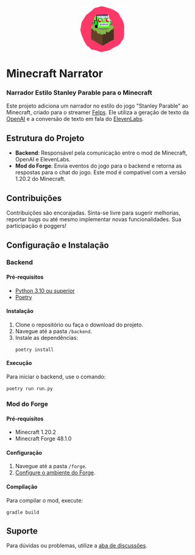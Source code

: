 <img style="display: block; margin-left: auto; margin-right: auto;width:120px; height:120px" src="logo.png" alt="Minecraft narrator logo" />

# Minecraft Narrator

### Narrador Estilo Stanley Parable para o Minecraft

Este projeto adiciona um narrador no estilo do jogo "Stanley Parable" ao Minecraft, criado para o
streamer [Felps](https://www.twitch.tv/felps). Ele utiliza a geração de texto
da [OpenAI](https://openai.com/product#made-for-developers) e a conversão de texto em fala
do [ElevenLabs](https://elevenlabs.io/).

## Estrutura do Projeto

- **Backend**: Responsável pela comunicação entre o mod de Minecraft, OpenAI e ElevenLabs.
- **Mod do Forge**: Envia eventos do jogo para o backend e retorna as respostas para o chat do jogo. Este mod é
  compatível com a versão 1.20.2 do Minecraft.

## Contribuições

Contribuições são encorajadas. Sinta-se livre para sugerir melhorias, reportar bugs ou até mesmo implementar novas
funcionalidades. Sua participação é poggers!

## Configuração e Instalação

### Backend

#### Pré-requisitos

- [Python 3.10 ou superior](https://www.python.org/downloads/)
- [Poetry](https://python-poetry.org/)

#### Instalação

1. Clone o repositório ou faça o download do projeto.
2. Navegue até a pasta `/backend`.
3. Instale as dependências:
   ```
   poetry install
   ```

#### Execução

Para iniciar o backend, use o comando:

```
poetry run run.py
```

### Mod do Forge

#### Pré-requisitos

- Minecraft 1.20.2
- Minecraft Forge 48.1.0

#### Configuração

1. Navegue até a pasta `/forge`.
2. [Configure o ambiente do Forge](https://docs.minecraftforge.net/en/1.20.x/gettingstarted/).

#### Compilação

Para compilar o mod, execute:

```
gradle build
```

## Suporte

Para dúvidas ou problemas, utilize a [aba de discussões](https://github.com/parmenashp/minecraft-narrator/discussions).
